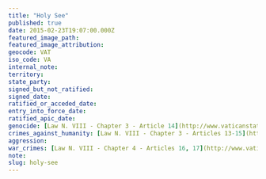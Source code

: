 ```yaml
---
title: "Holy See"
published: true
date: 2015-02-23T19:07:00.000Z
featured_image_path:
featured_image_attribution:
geocode: VAT
iso_code: VA
internal_note:
territory:
state_party:
signed_but_not_ratified:
signed_date:
ratified_or_acceded_date:
entry_into_force_date:
ratified_apic_date:
genocide: [Law N. VIII - Chapter 3 - Article 14](http://www.vaticanstate.va/content/dam/vaticanstate/documenti/leggi-e-decreti/Normative-Penali-e-Amministrative/Law%20N.%20VIII%20-%20Supplementary%20Norms%20on%20Criminal%20Law.pdf)
crimes_against_humanity: [Law N. VIII - Chapter 3 - Articles 13-15](http://www.vaticanstate.va/content/dam/vaticanstate/documenti/leggi-e-decreti/Normative-Penali-e-Amministrative/Law%20N.%20VIII%20-%20Supplementary%20Norms%20on%20Criminal%20Law.pdf)
aggression:
war_crimes: [Law N. VIII - Chapter 4 - Articles 16, 17](http://www.vaticanstate.va/content/dam/vaticanstate/documenti/leggi-e-decreti/Normative-Penali-e-Amministrative/Law%20N.%20VIII%20-%20Supplementary%20Norms%20on%20Criminal%20Law.pdf)
note:
slug: holy-see
---
```

